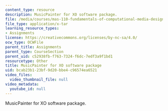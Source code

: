 ```yaml
---
content_type: resource
description: MusicPainter for XO software package.
file: /media/courses/mas-110-fundamentals-of-computational-media-design-fall-2008/bcab23b123bf9d20bbe4c96574ea6521_Musicpainter.tar
file_type: application/x-tar
learning_resource_types:
- Assignments
license: https://creativecommons.org/licenses/by-nc-sa/4.0/
ocw_type: OCWFile
parent_title: Assignments
parent_type: CourseSection
parent_uid: c52938fb-f763-7324-f6dc-7edf3a9f1bd1
resourcetype: Other
title: MusicPainter for XO software package
uid: bcab23b1-23bf-9d20-bbe4-c96574ea6521
video_files:
  video_thumbnail_file: null
video_metadata:
  youtube_id: null
---
```

MusicPainter for XO software package.
